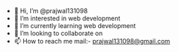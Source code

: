 - 👋 Hi, I’m @prajwal131098
- 👀 I’m interested in web development
- 🌱 I’m currently learning web development
- 💞️ I’m looking to collaborate on 
- 📫 How to reach me mail:- prajwal131098@gmail.com

<!---
prajwal131098/prajwal131098 is a ✨ special ✨ repository because its `README.md` (this file) appears on your GitHub profile.
You can click the Preview link to take a look at your changes.
--->
